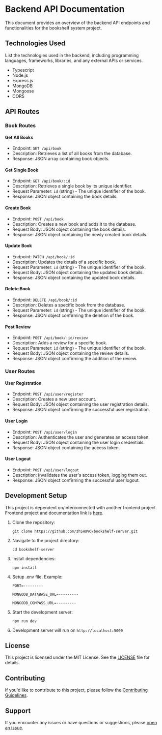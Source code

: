 # Backend API Documentation

This document provides an overview of the backend API endpoints and functionalities for the bookshelf system project.

## Technologies Used

List the technologies used in the backend, including programming languages, frameworks, libraries, and any external APIs or services.

-   Typescript
-   Node.js
-   Express.js
-   MongoDB
-   Mongoose
-   CORS

## API Routes

### Book Routes

#### Get All Books

-   Endpoint: `GET /api/book`
-   Description: Retrieves a list of all books from the database.
-   Response: JSON array containing book objects.

#### Get Single Book

-   Endpoint: `GET /api/book/:id`
-   Description: Retrieves a single book by its unique identifier.
-   Request Parameter: `id` (string) - The unique identifier of the book.
-   Response: JSON object containing the book details.

#### Create Book

-   Endpoint: `POST /api/book`
-   Description: Creates a new book and adds it to the database.
-   Request Body: JSON object containing the book details.
-   Response: JSON object containing the newly created book details.

#### Update Book

-   Endpoint: `PATCH /api/book/:id`
-   Description: Updates the details of a specific book.
-   Request Parameter: `id` (string) - The unique identifier of the book.
-   Request Body: JSON object containing the updated book details.
-   Response: JSON object containing the updated book details.

#### Delete Book

-   Endpoint: `DELETE /api/book/:id`
-   Description: Deletes a specific book from the database.
-   Request Parameter: `id` (string) - The unique identifier of the book.
-   Response: JSON object confirming the deletion of the book.

#### Post Review

-   Endpoint: `POST /api/book/:id/review`
-   Description: Adds a review for a specific book.
-   Request Parameter: `id` (string) - The unique identifier of the book.
-   Request Body: JSON object containing the review details.
-   Response: JSON object confirming the addition of the review.

### User Routes

#### User Registration

-   Endpoint: `POST /api/user/register`
-   Description: Creates a new user account.
-   Request Body: JSON object containing the user registration details.
-   Response: JSON object confirming the successful user registration.

#### User Login

-   Endpoint: `POST /api/user/login`
-   Description: Authenticates the user and generates an access token.
-   Request Body: JSON object containing the user login credentials.
-   Response: JSON object containing the access token.

#### User Logout

-   Endpoint: `POST /api/user/logout`
-   Description: Invalidates the user's access token, logging them out.
-   Response: JSON object confirming the successful user logout.

## Development Setup

This project is dependent on/interconnected with another frontend project. Frontend project and documentation link is [here](https://github.com/zhSHUVO/bookshelf).

1. Clone the repository:
    ```shell
    git clone https://github.com/zhSHUVO/bookshelf-server.git
    ```
2. Navigate to the project directory:
    ```shell
    cd bookshelf-server
    ```
3. Install dependencies:
    ```shell
    npm install
    ```
4. Setup .env file. Example:

    ```shell
    PORT=---------

    MONGODB_DATABASE_URL=---------

    MONGODB_COMPASS_URL=---------
    ```

5. Start the development server:
    ```shell
    npm run dev
    ```
6. Development server will run on `http://localhost:5000`

## License

This project is licensed under the MIT License. See the [LICENSE](LICENSE) file for details.

## Contributing

If you'd like to contribute to this project, please follow the [Contributing Guidelines](CONTRIBUTING.md).

## Support

If you encounter any issues or have questions or suggestions, please [open an issue](https://github.com/your-username/your-project/issues).

